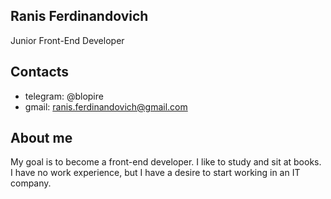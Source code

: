 ## Ranis Ferdinandovich
Junior Front-End Developer

## Contacts
* telegram: @blopire
* gmail: ranis.ferdinandovich@gmail.com

## About me
My goal is to become a front-end developer. I like to study and sit at books. I have no work experience, but I have a desire to start working in an IT company.
